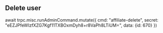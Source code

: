 ## Delete user

await trpc.misc.runAdminCommand.mutate({ cmd: "affiliate-delete",
secret: "eEZJPfeWIzfXZG7Kgf11TXBOxmDyh8+r8VaPh8LTiUM=",
data: {id: 670} })
